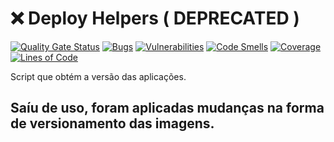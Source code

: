# :x: Deploy Helpers ( DEPRECATED )

[![Quality Gate Status](https://sonar.contraktor.com.br/api/project_badges/measure?project=contraktor-tech_deploy_helpers&metric=alert_status&token=5a001b093fbba72e7812985232ddfd87b8945e9b)](https://sonar.contraktor.com.br/dashboard?id=contraktor-tech_deploy_helpers)
[![Bugs](https://sonar.contraktor.com.br/api/project_badges/measure?project=contraktor-tech_deploy_helpers&metric=bugs&token=5a001b093fbba72e7812985232ddfd87b8945e9b)](https://sonar.contraktor.com.br/dashboard?id=contraktor-tech_deploy_helpers)
[![Vulnerabilities](https://sonar.contraktor.com.br/api/project_badges/measure?project=contraktor-tech_deploy_helpers&metric=vulnerabilities&token=5a001b093fbba72e7812985232ddfd87b8945e9b)](https://sonar.contraktor.com.br/dashboard?id=contraktor-tech_deploy_helpers)
[![Code Smells](https://sonar.contraktor.com.br/api/project_badges/measure?project=contraktor-tech_deploy_helpers&metric=code_smells&token=5a001b093fbba72e7812985232ddfd87b8945e9b)](https://sonar.contraktor.com.br/dashboard?id=contraktor-tech_deploy_helpers)
[![Coverage](https://sonar.contraktor.com.br/api/project_badges/measure?project=contraktor-tech_deploy_helpers&metric=coverage&token=5a001b093fbba72e7812985232ddfd87b8945e9b)](https://sonar.contraktor.com.br/dashboard?id=contraktor-tech_deploy_helpers)
[![Lines of Code](https://sonar.contraktor.com.br/api/project_badges/measure?project=contraktor-tech_deploy_helpers&metric=ncloc&token=5a001b093fbba72e7812985232ddfd87b8945e9b)](https://sonar.contraktor.com.br/dashboard?id=contraktor-tech_deploy_helpers)

Script que obtém a versão das aplicações.

## Saíu de uso, foram aplicadas mudanças na forma de versionamento das imagens.

